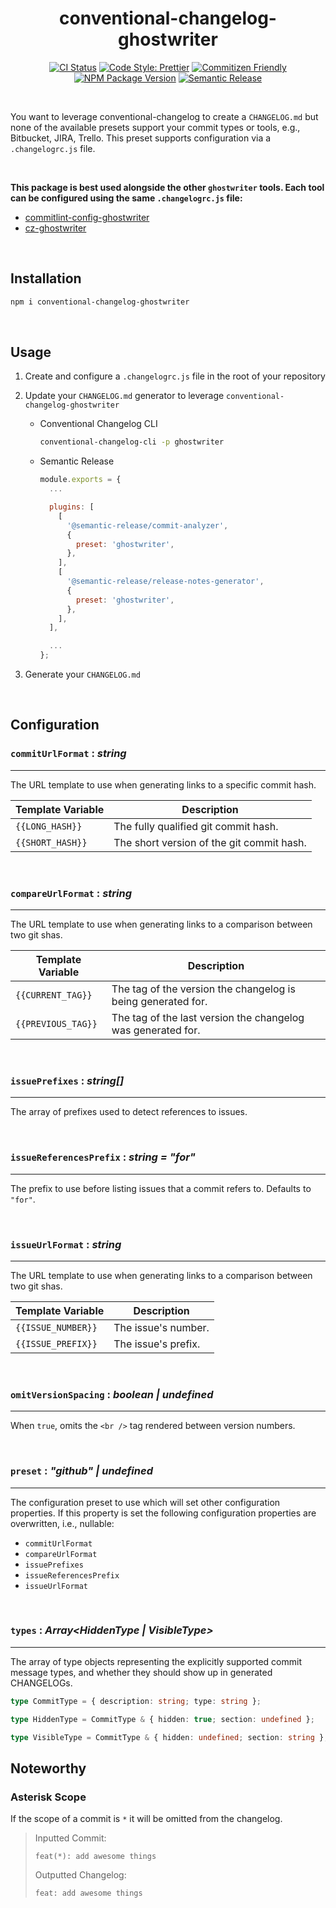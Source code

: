 <h1 align="center">conventional-changelog-ghostwriter</h1>

<div align="center">

[![CI Status](https://github.com/JSanchezIO/conventional-changelog-ghostwriter/workflows/CI/badge.svg)](https://github.com/JSanchezIO/conventional-changelog-ghostwriter/actions/workflows/ci.yml)
[![Code Style: Prettier](https://img.shields.io/badge/code_style-prettier-ff69b4.svg)](https://prettier.io/)
[![Commitizen Friendly](https://img.shields.io/badge/commitizen-friendly-brightgreen.svg)](http://commitizen.github.io/cz-cli/)
[![NPM Package Version](https://img.shields.io/npm/v/conventional-changelog-ghostwriter)](https://www.npmjs.com/package/conventional-changelog-ghostwriter)
[![Semantic Release](https://img.shields.io/badge/%20%20%F0%9F%93%A6%F0%9F%9A%80-semantic--release-e10079.svg)](https://semantic-release.gitbook.io/semantic-release/)

</div>

<br />

You want to leverage conventional-changelog to create a `CHANGELOG.md` but none of the available
presets support your commit types or tools, e.g., Bitbucket, JIRA, Trello. This preset supports
configuration via a `.changelogrc.js` file.

<br />

**This package is best used alongside the other `ghostwriter` tools. Each tool can be configured
using the same `.changelogrc.js` file:**

- [commitlint-config-ghostwriter](https://github.com/JSanchezIO/commitlint-config-ghostwriter)
- [cz-ghostwriter](https://github.com/JSanchezIO/cz-ghostwriter)

<br />

## Installation

```sh
npm i conventional-changelog-ghostwriter
```

<br />

## Usage

1. Create and configure a `.changelogrc.js` file in the root of your repository
2. Update your `CHANGELOG.md` generator to leverage `conventional-changelog-ghostwriter`

   - Conventional Changelog CLI

     ```sh
     conventional-changelog-cli -p ghostwriter
     ```

   - Semantic Release

     ```js
     module.exports = {
       ...

       plugins: [
         [
           '@semantic-release/commit-analyzer',
           {
             preset: 'ghostwriter',
           },
         ],
         [
           '@semantic-release/release-notes-generator',
           {
             preset: 'ghostwriter',
           },
         ],
       ],

       ...
     };
     ```

3. Generate your `CHANGELOG.md`

<br />

## Configuration

### `commitUrlFormat` : _string_

---

The URL template to use when generating links to a specific commit hash.

| Template Variable | Description                               |
| ----------------- | ----------------------------------------- |
| `{{LONG_HASH}}`   | The fully qualified git commit hash.      |
| `{{SHORT_HASH}}`  | The short version of the git commit hash. |

<br >

### `compareUrlFormat` : _string_

---

The URL template to use when generating links to a comparison between two git shas.

| Template Variable  | Description                                                  |
| ------------------ | ------------------------------------------------------------ |
| `{{CURRENT_TAG}}`  | The tag of the version the changelog is being generated for. |
| `{{PREVIOUS_TAG}}` | The tag of the last version the changelog was generated for. |

<br >

### `issuePrefixes` : _string[]_

---

The array of prefixes used to detect references to issues.

<br >

### `issueReferencesPrefix` : _string = "for"_

---

The prefix to use before listing issues that a commit refers to. Defaults to `"for"`.

<br >

### `issueUrlFormat` : _string_

---

The URL template to use when generating links to a comparison between two git shas.

| Template Variable  | Description         |
| ------------------ | ------------------- |
| `{{ISSUE_NUMBER}}` | The issue's number. |
| `{{ISSUE_PREFIX}}` | The issue's prefix. |

<br >

### `omitVersionSpacing` : _boolean | undefined_

---

When `true`, omits the `<br />` tag rendered between version numbers.

<br >

### `preset` : _"github" | undefined_

---

The configuration preset to use which will set other configuration properties. If this property is
set the following configuration properties are overwritten, i.e., nullable:

- `commitUrlFormat`
- `compareUrlFormat`
- `issuePrefixes`
- `issueReferencesPrefix`
- `issueUrlFormat`

<br >

### `types` : _Array<HiddenType | VisibleType>_

---

The array of type objects representing the explicitly supported commit message types, and whether
they should show up in generated CHANGELOGs.

```ts
type CommitType = { description: string; type: string };

type HiddenType = CommitType & { hidden: true; section: undefined };

type VisibleType = CommitType & { hidden: undefined; section: string };
```

## Noteworthy

### Asterisk Scope

If the scope of a commit is `*` it will be omitted from the changelog.

> Inputted Commit:
>
> `feat(*): add awesome things`
>
> Outputted Changelog:
>
> `feat: add awesome things`

